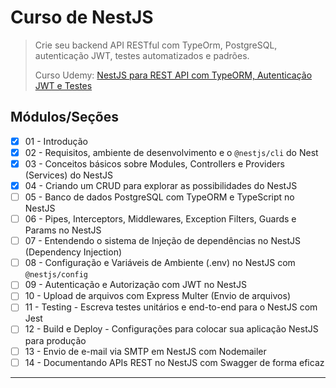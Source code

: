 # Curso de NestJS

> Crie seu backend API RESTful com TypeOrm, PostgreSQL, autenticação JWT, testes automatizados e padrões.
>
> Curso Udemy: [NestJS para REST API com TypeORM, Autenticação JWT e Testes
> ](https://www.udemy.com/course/nestjs-curso-completo-rest-api-typeorm-jwt-e-mais)

## Módulos/Seções

- [x] 01 - Introdução
- [x] 02 - Requisitos, ambiente de desenvolvimento e o `@nestjs/cli` do Nest
- [x] 03 - Conceitos básicos sobre Modules, Controllers e Providers (Services) do NestJS
- [x] 04 - Criando um CRUD para explorar as possibilidades do NestJS
- [ ] 05 - Banco de dados PostgreSQL com TypeORM e TypeScript no NestJS
- [ ] 06 - Pipes, Interceptors, Middlewares, Exception Filters, Guards e Params no NestJS
- [ ] 07 - Entendendo o sistema de Injeção de dependências no NestJS (Dependency Injection)
- [ ] 08 - Configuração e Variáveis de Ambiente (.env) no NestJS com `@nestjs/config`
- [ ] 09 - Autenticação e Autorização com JWT no NestJS
- [ ] 10 - Upload de arquivos com Express Multer (Envio de arquivos)
- [ ] 11 - Testing - Escreva testes unitários e end-to-end para o NestJS com Jest
- [ ] 12 - Build e Deploy - Configurações para colocar sua aplicação NestJS para produção
- [ ] 13 - Envio de e-mail via SMTP em NestJS com Nodemailer
- [ ] 14 - Documentando APIs REST no NestJS com Swagger de forma eficaz

---
